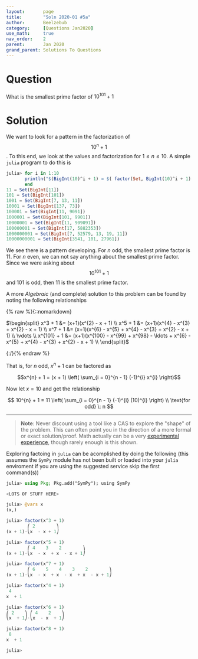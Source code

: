 ```yaml
---
layout:       page
title:        "Soln 2020-01 #5a"
author:       Beelzebub
category:     [Questions Jan2020]
use_math:     true
nav_order:    2
parent:       Jan 2020
grand_parent: Solutions To Questions
---
```


# Question

What is the smallest prime factor of $10^{101} + 1$

# Solution

We want to look for a pattern in the factorization of $$10^{n} + 1$$. To this end, we look at the values and factorization for $1 \leq n \leq 10$. A simple `julia` program to do this is

```julia
julia> for i in 1:10
       println("$(BigInt(10)^i + 1) = $( factor(Set, BigInt(10)^i + 1) )")
       end
11 = Set(BigInt[11])
101 = Set(BigInt[101])
1001 = Set(BigInt[7, 13, 11])
10001 = Set(BigInt[137, 73])
100001 = Set(BigInt[11, 9091])
1000001 = Set(BigInt[101, 9901])
10000001 = Set(BigInt[11, 909091])
100000001 = Set(BigInt[17, 5882353])
1000000001 = Set(BigInt[7, 52579, 13, 19, 11])
10000000001 = Set(BigInt[3541, 101, 27961])
```

We see there is a pattern developing. For $n$ odd, the smallest prime factor is $11$. For $n$ even, we can not say anything about the smallest prime factor. Since we were asking about $$10^{101} + 1$$ and $101$ is odd, then $11$ is the smallest prime factor.

A more *Algebraic* (and complete) solution to this problem can be found by noting the following relationships

{% raw %}{::nomarkdown}<div>
$\begin{split} 
x^3 + 1 &= (x+1)(x^{2} - x + 1) \\
x^5 + 1 &= (x+1)(x^{4} - x^{3} + x^{2} - x + 1) \\
x^7 + 1 &= (x+1)(x^{6} - x^{5} + x^{4} - x^{3} + x^{2} - x + 1) \\
\vdots \\
x^{101} + 1 &= (x+1)(x^{100} - x^{99} + x^{98} - \ldots + x^{6} - x^{5} + x^{4} - x^{3} + x^{2} - x + 1) \\
\end{split}$
</div>{:/}{% endraw %}

That is, for $n$ odd, $x^{n} + 1$ can be factored as

$$x^{n} + 1 = (x + 1) \left( \sum_{i = 0}^{n - 1} (-1)^{i} x^{i} \right)$$

Now let $x = 10$ and get the relationship

$$
10^{n} + 1 = 11 \left( \sum_{i = 0}^{n - 1} (-1)^{i} (10)^{i} \right) \\
\text{for odd} \: n
$$

---

> **Note**: Never discount using a tool like a CAS to explore the "shape" of the problem. This can often point you in the direction of a more formal or exact solution/proof. Math actually can be a very [experimental experience](https://en.wikipedia.org/wiki/Experimental_mathematics), though rarely enough is this shown.

Exploring factoing in `julia` can be acomplished by doing the following (this assumes the `SymPy` module has not been built or loaded into your `julia` enviroment if you are using the suggested service skip the first command(s))

```julia
julia> using Pkg; Pkg.add("SymPy"); using SymPy

<LOTS OF STUFF HERE>

julia> @vars x
(x,)

julia> factor(x^3 + 1)
        ⎛ 2        ⎞
(x + 1)⋅⎝x  - x + 1⎠

julia> factor(x^5 + 1)
        ⎛ 4    3    2        ⎞
(x + 1)⋅⎝x  - x  + x  - x + 1⎠

julia> factor(x^7 + 1)
        ⎛ 6    5    4    3    2        ⎞
(x + 1)⋅⎝x  - x  + x  - x  + x  - x + 1⎠

julia> factor(x^4 + 1)
 4
x  + 1

julia> factor(x^6 + 1)
⎛ 2    ⎞ ⎛ 4    2    ⎞
⎝x  + 1⎠⋅⎝x  - x  + 1⎠

julia> factor(x^8 + 1)
 8
x  + 1

julia>
```
